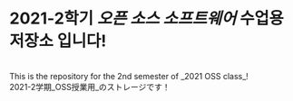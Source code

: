 # 2021-2학기 *오픈 소스 소프트웨어* 수업용 저장소 입니다!
<br>
This is the repository for the 2nd semester of _2021 OSS class_!
<br>
2021-2学期_OSS授業用_のストレージです！
